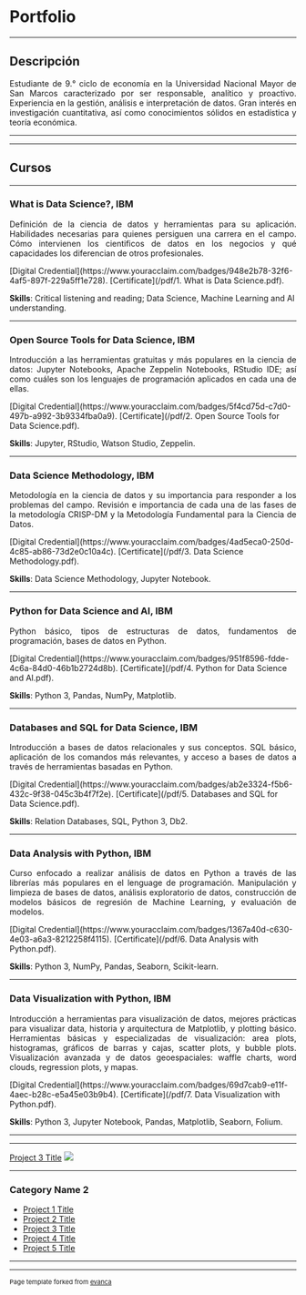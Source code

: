 # Portfolio

---

## Descripción

<p align="justify">Estudiante de 9.° ciclo de economía en la Universidad Nacional Mayor de San Marcos caracterizado por ser responsable, analítico y proactivo. Experiencia en la gestión, análisis e interpretación de datos. Gran interés en investigación cuantitativa, así como conocimientos sólidos en estadística y teoría económica.</p>

---
---

## Cursos

---

### What is Data Science?, IBM
<p align="justify">Definición de la ciencia de datos y herramientas para su aplicación. Habilidades necesarias para quienes persiguen una carrera en el campo. Cómo intervienen los cientificos de datos en los negocios y qué capacidades los diferencian de otros profesionales.</p>
[Digital Credential](https://www.youracclaim.com/badges/948e2b78-32f6-4af5-897f-229a5ff1e728).  
[Certificate](/pdf/1. What is Data Science.pdf).

**Skills**: Critical listening and reading; Data Science, Machine Learning and AI understanding.

---

### Open Source Tools for Data Science, IBM
<p align="justify">Introducción a las herramientas gratuitas y más populares en la ciencia de datos: Jupyter Notebooks, Apache Zeppelin Notebooks, RStudio IDE; así como cuáles son los lenguajes de programación aplicados en cada una de ellas.</p>
[Digital Credential](https://www.youracclaim.com/badges/5f4cd75d-c7d0-497b-a992-3b9334fba0a9).  
[Certificate](/pdf/2. Open Source Tools for Data Science.pdf).

**Skills**: Jupyter, RStudio, Watson Studio, Zeppelin.

---

### Data Science Methodology, IBM
<p align="justify">Metodología en la ciencia de datos y su importancia para responder a los problemas del campo. Revisión e importancia de cada una de las fases de la metodología CRISP-DM y la Metodología Fundamental para la Ciencia de Datos.</p> 
[Digital Credential](https://www.youracclaim.com/badges/4ad5eca0-250d-4c85-ab86-73d2e0c10a4c).  
[Certificate](/pdf/3. Data Science Methodology.pdf).

**Skills**: Data Science Methodology, Jupyter Notebook.

---

### Python for Data Science and AI, IBM
<p align="justify">Python básico, tipos de estructuras de datos, fundamentos de programación, bases de datos en Python.</p> 
[Digital Credential](https://www.youracclaim.com/badges/951f8596-fdde-4c6a-84d0-46b1b2724d8b).  
[Certificate](/pdf/4. Python for Data Science and AI.pdf).

**Skills**: Python 3, Pandas, NumPy, Matplotlib.

---

### Databases and SQL for Data Science, IBM
<p align="justify">Introducción a bases de datos relacionales y sus conceptos. SQL básico, aplicación de los comandos más relevantes, y acceso a bases de datos a través de herramientas basadas en Python.</p> 
[Digital Credential](https://www.youracclaim.com/badges/ab2e3324-f5b6-432c-9f38-045c3b4f7f2e).  
[Certificate](/pdf/5. Databases and SQL for Data Science.pdf).

**Skills**: Relation Databases, SQL, Python 3, Db2.

---

### Data Analysis with Python, IBM
<p align="justify">Curso enfocado a realizar análisis de datos en Python a través de las librerías más populares en el lenguage de programación. Manipulación y limpieza de bases de datos, análisis exploratorio de datos, construcción de modelos básicos de regresión de Machine Learning, y evaluación de modelos.</p> 
[Digital Credential](https://www.youracclaim.com/badges/1367a40d-c630-4e03-a6a3-8212258f4115).  
[Certificate](/pdf/6. Data Analysis with Python.pdf).

**Skills**: Python 3, NumPy, Pandas, Seaborn, Scikit-learn.

---

### Data Visualization with Python, IBM
<p align="justify">Introducción a herramientas para visualización de datos, mejores prácticas para visualizar data, historia y arquitectura de Matplotlib, y plotting básico. Herramientas básicas y especializadas de visualización: area plots, histogramas, gráficos de barras y cajas, scatter plots, y bubble plots. Visualización avanzada y de datos geoespaciales: waffle charts, word clouds, regression plots, y mapas.</p> 
[Digital Credential](https://www.youracclaim.com/badges/69d7cab9-e11f-4aec-b28c-e5a45e03b9b4).  
[Certificate](/pdf/7. Data Visualization with Python.pdf).

**Skills**: Python 3, Jupyter Notebook, Pandas, Matplotlib, Seaborn, Folium.

---
---

[Project 3 Title](http://example.com/)
<img src="images/dummy_thumbnail.jpg?raw=true"/>

---

### Category Name 2

- [Project 1 Title](http://example.com/)
- [Project 2 Title](http://example.com/)
- [Project 3 Title](http://example.com/)
- [Project 4 Title](http://example.com/)
- [Project 5 Title](http://example.com/)

---




---
<p style="font-size:11px">Page template forked from <a href="https://github.com/evanca/quick-portfolio">evanca</a></p>
<!-- Remove above link if you don't want to attibute -->
